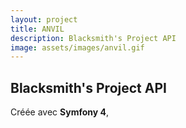 ```yaml
---
layout: project
title: ANVIL
description: Blacksmith's Project API
image: assets/images/anvil.gif
---
```


## Blacksmith's Project API

Créée avec **Symfony 4**, 